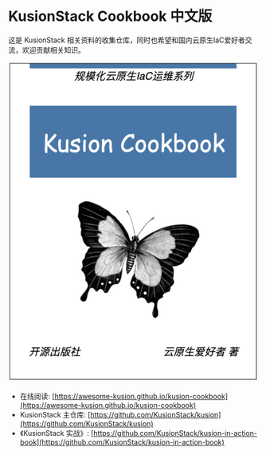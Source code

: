 # KusionStack Cookbook 中文版

这是 KusionStack 相关资料的收集仓库，同时也希望和国内云原生IaC爱好者交流，欢迎贡献相关知识。

![](cover.jpg)

- 在线阅读: [https://awesome-kusion.github.io/kusion-cookbook](https://awesome-kusion.github.io/kusion-cookbook)
- KusionStack 主仓库: [https://github.com/KusionStack/kusion](https://github.com/KusionStack/kusion)
- 《KusionStack 实战》: [https://github.com/KusionStack/kusion-in-action-book](https://github.com/KusionStack/kusion-in-action-book)
